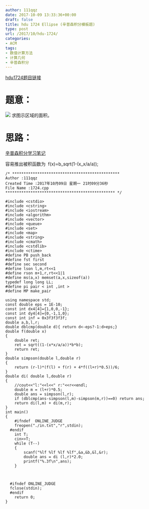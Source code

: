 ```yaml
---
author: 111qqz
date: 2017-10-09 13:33:36+00:00
draft: false
title: hdu 1724 Ellipse (辛普森积分模板题)
type: post
url: /2017/10/hdu-1724/
categories:
- ACM
tags:
- 数值计算方法
- 计算几何
- 辛普森积分
---
```


[hdu1724题目链接](http://acm.split.hdu.edu.cn/showproblem.php?pid=1724)



# 题意：



![](http://acm.split.hdu.edu.cn/data/images/C61-1005-1.JPG)
求图示区域的面积。



# 思路：



[辛普森积分学习笔记](https://111qqz.com/wordpress/2017/10//)

容易推出被积函数为  f(x)=b_sqrt(1-(x_x/a/a));


    
    /* ***********************************************
    Author :111qqz
    Created Time :2017年10月09日 星期一 21时09分36秒
    File Name :1724.cpp
    ************************************************ */
    
    #include <cstdio>
    #include <cstring>
    #include <iostream>
    #include <algorithm>
    #include <vector>
    #include <queue>
    #include <set>
    #include <map>
    #include <string>
    #include <cmath>
    #include <cstdlib>
    #include <ctime>
    #define PB push_back
    #define fst first
    #define sec second
    #define lson l,m,rt<<1
    #define rson m+1,r,rt<<1|1
    #define ms(a,x) memset(a,x,sizeof(a))
    typedef long long LL;
    #define pi pair < int ,int >
    #define MP make_pair
    
    using namespace std;
    const double eps = 1E-10;
    const int dx4[4]={1,0,0,-1};
    const int dy4[4]={0,-1,1,0};
    const int inf = 0x3f3f3f3f;
    double a,b,l,r;
    double dblcmp(double d){ return d<-eps?-1:d>eps;}
    double f(double x)
    {
        double ret;
        ret = sqrt((1-(x*x/a/a))*b*b);
        return ret;
    }
    double simpson(double l,double r)
    {
        return (r-l)*(f(l) + f(r) + 4*f((l+r)*0.5))/6;
    }
    double di( double l,double r)
    {
        //cout<<"l:"<<l<<" r:"<<r<<endl;
        double m = (l+r)*0.5;
        double ans = simpson(l,r);
        if (dblcmp(ans-simpson(l,m)-simpson(m,r))==0) return ans;
        return di(l,m) + di(m,r);
    }
    int main()
    {
        #ifndef  ONLINE_JUDGE 
        freopen("./in.txt","r",stdin);
      #endif
        int T;
        cin>>T;
        while (T--)
        {
            scanf("%lf %lf %lf %lf",&a,&b,&l,&r);
            double ans = di (l,r)*2.0;
            printf("%.3f\n",ans);
        }
    
            
    
      #ifndef ONLINE_JUDGE  
      fclose(stdin);
      #endif
        return 0;
    }
    





